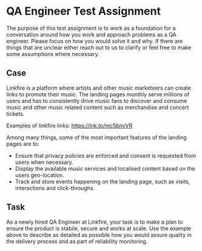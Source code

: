 # QA Engineer Test Assignment

The purpose of this test assignment is to work as a foundation for a conversation around how you work and approach problems as a QA engineer. Please focus on how you would solve it and why. If there are things that are unclear either reach out to us to clarify or feel free to make some assumptions where necessary.

## Case
Linkfire is a platform where artists and other music marketeers can create links to promote their music. The landing pages monthly serve millions of users and has to consistently drive music fans to discover and consume music and other music related content such as merchandise and concert tickets.

Examples of linkfire links:
https://lnk.to/mc5bnvVR

Among many things, some of the most important features of the landing pages are to:
- Ensure that privacy policies are enforced and consent is requested from users when necessary.
- Display the available music services and localised content based on the users geo-location. 
- Track and store events happening on the landing page, such as visits, interactions and click-throughs.

## Task
As a newly hired QA Engineer at Linkfire, your task is to make a plan to ensure the product is stabile, secure and works at scale. Use the example above to describe as detailed as possible how you would assure quality in the delivery process and as part of reliability monitoring.



